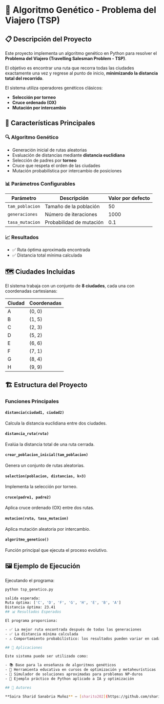 # 🚀 Algoritmo Genético - Problema del Viajero (TSP)

## 📋 Descripción del Proyecto

Este proyecto implementa un algoritmo genético en Python para resolver el **Problema del Viajero (Travelling Salesman Problem - TSP)**.

El objetivo es encontrar una ruta que recorra todas las ciudades exactamente una vez y regrese al punto de inicio, **minimizando la distancia total del recorrido**.

El sistema utiliza operadores genéticos clásicos:

- **Selección por torneo**
- **Cruce ordenado (OX)**
- **Mutación por intercambio**

## 🎯 Características Principales

### 🔍 Algoritmo Genético

- Generación inicial de rutas aleatorias
- Evaluación de distancias mediante **distancia euclidiana**
- Selección de padres por **torneo**
- Cruce que respeta el orden de las ciudades
- Mutación probabilística por intercambio de posiciones

### 📊 Parámetros Configurables

| Parámetro        | Descripción                  | Valor por defecto |
|------------------|------------------------------|-------------------|
| `tam_poblacion`  | Tamaño de la población       | 50                |
| `generaciones`   | Número de iteraciones        | 1000              |
| `tasa_mutacion`  | Probabilidad de mutación     | 0.1               |

### 📈 Resultados

- ✅ Ruta óptima aproximada encontrada
- ✅ Distancia total mínima calculada

## 🗺️ Ciudades Incluidas

El sistema trabaja con un conjunto de **8 ciudades**, cada una con coordenadas cartesianas:

| Ciudad | Coordenadas |
|--------|-------------|
| A      | (0, 0)      |
| B      | (1, 5)      |
| C      | (2, 3)      |
| D      | (5, 2)      |
| E      | (6, 6)      |
| F      | (7, 1)      |
| G      | (8, 4)      |
| H      | (9, 9)      |

## 🏗️ Estructura del Proyecto

### Funciones Principales

#### `distancia(ciudad1, ciudad2)`
Calcula la distancia euclidiana entre dos ciudades.

#### `distancia_ruta(ruta)`
Evalúa la distancia total de una ruta cerrada.

#### `crear_poblacion_inicial(tam_poblacion)`
Genera un conjunto de rutas aleatorias.

#### `selection(poblacion, distancias, k=3)`
Implementa la selección por torneo.

#### `cruce(padre1, padre2)`
Aplica cruce ordenado (OX) entre dos rutas.

#### `mutacion(ruta, tasa_mutacion)`
Aplica mutación aleatoria por intercambio.

#### `algoritmo_genetico()`
Función principal que ejecuta el proceso evolutivo.

## 🖼️ Ejemplo de Ejecución

Ejecutando el programa:

```bash
python tsp_genetico.py

salida esperada: 
Ruta óptima: ['C', 'D', 'F', 'G', 'H', 'E', 'B', 'A']
Distancia óptima: 23.41
## 📊 Resultados Esperados

El programa proporciona:

- ✅ La mejor ruta encontrada después de todas las generaciones  
- ✅ La distancia mínima calculada  
- ⚠️ Comportamiento probabilístico: los resultados pueden variar en cada ejecución  

## 🧠 Aplicaciones

Este sistema puede ser utilizado como:

- 📚 Base para la enseñanza de algoritmos genéticos  
- 🧪 Herramienta educativa en cursos de optimización y metaheurísticas  
- 🧮 Simulador de soluciones aproximadas para problemas NP-duros  
- 🐍 Ejemplo práctico de Python aplicado a IA y optimización  

## 👥 Autores

**Saira Sharid Sanabria Muñoz** – [sharito202](https://github.com/sharito202)